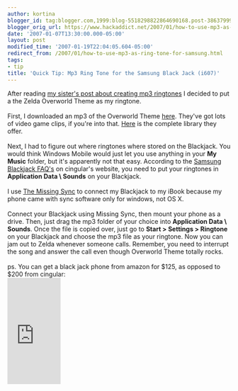 ```yaml
---
author: kortina
blogger_id: tag:blogger.com,1999:blog-5518298822864690168.post-386379996608191100
blogger_orig_url: https://www.hackaddict.net/2007/01/how-to-use-mp3-as-ring-tone-for-samsung.html
date: '2007-01-07T13:30:00.000-05:00'
layout: post
modified_time: '2007-01-19T22:04:05.604-05:00'
redirect_from: /2007/01/how-to-use-mp3-as-ring-tone-for-samsung.html
tags:
- tip
title: 'Quick Tip: Mp3 Ring Tone for the Samsung Black Jack (i607)'
---
```


After reading <a href="http://gettinghighongettingby.blogspot.com/2006/12/quick-tip-making-ringtones-in-itunes.html">my sister's post about creating mp3 ringtones</a> I decided to put a the Zelda Overworld Theme as my ringtone.<br/><br/>First, I downloaded an mp3 of the Overworld Theme <a href="http://gh.ffshrine.org/soundtracks/1422">here</a>.  They've got lots of video game clips, if you're into that.  <a href="http://gh.ffshrine.org/soundtracks/view-all">Here</a> is the complete library they offer.<br/><br/>Next, I had to figure out where ringtones where stored on the Blackjack.  You would think Windows Mobile would just let you use anything in your <b>My Music</b> folder, but it's apparently not that easy.  According to the <a href="http://www.cingular.com/tutorials/samsungblackjack/default.htm">Samsung Blackjack FAQ's</a> on cingular's website, you need to put your ringtones in <b>Application Data \ Sounds</b> on your Blackjack.<br/><br/>I use <a href="http://www.markspace.com/missingsync_windowsmobile.php">The Missing Sync</a> to connect my Blackjack to my iBook because my phone came with sync software only for windows, not OS X.<br/><br/>Connect your Blackjack using Missing Sync, then mount your phone as a drive.  Then, just drag the mp3 folder of your choice into <b>Application Data \ Sounds</b>.  Once the file is copied over, just go to <b>Start &gt; Settings &gt; Ringtone</b> on your Blackjack and choose the mp3 file as your ringtone.  Now you can jam out to Zelda whenever someone calls.  Remember, you need to interrupt the song and answer the call even though Overworld Theme totally rocks.<br/><br/>ps.  You can get a black jack phone from amazon for $125, as opposed to $200 from cingular:<br/><iframe frameborder="0" marginheight="0" marginwidth="0" scrolling="no" src="http://rcm.amazon.com/e/cm?t=httpkortinnet-20&amp;o=1&amp;p=8&amp;l=as1&amp;asins=B000KJS8CI&amp;fc1=000000&amp;IS2=1&lt;1=_blank&amp;lc1=0000FF&amp;bc1=000000&amp;bg1=FFFFFF&amp;f=ifr" style="width: 120px; height: 240px;"></iframe>